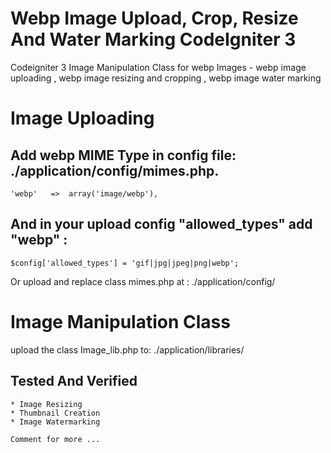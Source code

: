 # Webp Image Upload, Crop, Resize And Water Marking CodeIgniter 3
Codeigniter 3 Image Manipulation Class for webp Images - webp image uploading , webp image resizing and cropping , webp image water marking

# Image Uploading

 ## Add webp MIME Type in config file: ./application/config/mimes.php. 
    'webp'   =>  array('image/webp'), 
 
 ## And in your upload config "allowed_types" add "webp" :
    $config['allowed_types'] = 'gif|jpg|jpeg|png|webp';
   
   Or upload and replace class mimes.php at :  ./application/config/
   
 # Image Manipulation Class
   upload the class Image_lib.php  to:  ./application/libraries/
   
   Tested And Verified 
   -------------------
   
    * Image Resizing
    * Thumbnail Creation
    * Image Watermarking 
    
    Comment for more ...
